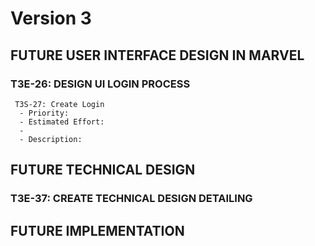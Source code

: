 # Version 3

## FUTURE USER INTERFACE DESIGN IN MARVEL
  ### T3E-26: DESIGN UI LOGIN PROCESS
     T3S-27: Create Login
      - Priority: 
      - Estimated Effort:
      - 
      - Description: 
## FUTURE TECHNICAL DESIGN
### T3E-37: CREATE TECHNICAL DESIGN DETAILING

## FUTURE IMPLEMENTATION
